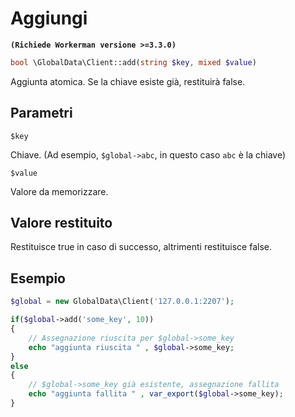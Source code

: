 # Aggiungi
**``` (Richiede Workerman versione >=3.3.0) ```**
```php
bool \GlobalData\Client::add(string $key, mixed $value)
```
Aggiunta atomica. Se la chiave esiste già, restituirà false.

## Parametri

``` $key ```

Chiave. (Ad esempio, ```$global->abc```, in questo caso ```abc``` è la chiave)

``` $value ```

Valore da memorizzare.

## Valore restituito
Restituisce true in caso di successo, altrimenti restituisce false.


## Esempio

```php
$global = new GlobalData\Client('127.0.0.1:2207');

if($global->add('some_key', 10))
{
    // Assegnazione riuscita per $global->some_key
    echo "aggiunta riuscita " , $global->some_key;
}
else
{
    // $global->some_key già esistente, assegnazione fallita
    echo "aggiunta fallita " , var_export($global->some_key);
}
```
